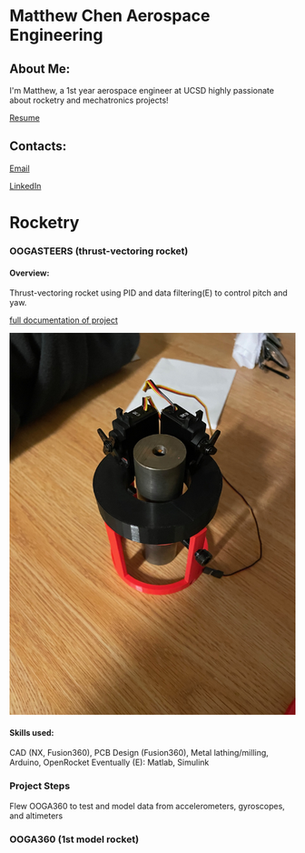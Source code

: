 # **Matthew Chen Aerospace Engineering**
## About Me:
  I'm Matthew, a 1st year aerospace engineer at UCSD highly passionate about rocketry and mechatronics projects!
  
  [Resume](https://docs.google.com/document/d/1zDOzf1gchhaheLNwPMjJaL7LEOK11CnDcCoudadRoXM/edit?usp=sharing)
## Contacts: 
  [Email](mailto:mac032@ucsd.edu)

  [LinkedIn](https://www.linkedin.com/in/matthew-chen-5aa403243/)

# Rocketry

### OOGASTEERS (thrust-vectoring rocket)
#### Overview:
Thrust-vectoring rocket using PID and data filtering(E) to control pitch and yaw.

[full documentation of project](https://drive.google.com/drive/folders/1yYzyjm_S6zjatMbEUjDS53o8nvdMpoC6?usp=sharing)

![Thrust Vector Control Mount](Proto_Mount.jpg "Prototye TVC_Mount")
#### Skills used:
CAD (NX, Fusion360), PCB Design (Fusion360), 
Metal lathing/milling, Arduino, OpenRocket
Eventually (E): Matlab, Simulink

### Project Steps
Flew OOGA360 to test and model data from accelerometers, gyroscopes, and altimeters
### OOGA360 (1st model rocket)
